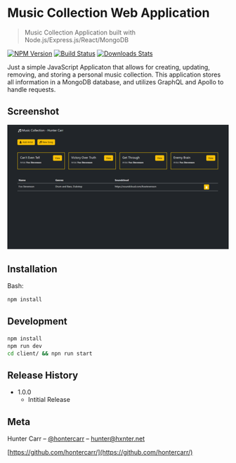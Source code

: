# Music Collection Web Application

> Music Collection Application built with Node.js/Express.js/React/MongoDB

[![NPM Version][npm-image]][npm-url]
[![Build Status][travis-image]][travis-url]
[![Downloads Stats][npm-downloads]][npm-url]

Just a simple JavaScript Applicaton that allows for creating, updating, removing, and storing a personal music collection. This application stores all information in a MongoDB database, and utilizes GraphQL and Apollo to handle requests.

## Screenshot

![Screenshot](/screenshot.png?raw=true "Screenshot")

## Installation

Bash:

```sh
npm install
```

## Development

```sh
npm install
npm run dev
cd client/ && npn run start
```

## Release History

- 1.0.0
  - Intitial Release

## Meta

Hunter Carr – [@hontercarr](https://twitter.com/hontercarr) – hunter@hxnter.net

[https://github.com/hontercarr/](https://github.com/hontercarr/)

<!-- Markdown link & img dfn's -->

[npm-image]: https://img.shields.io/npm/v/datadog-metrics.svg?style=flat-square
[npm-url]: https://npmjs.org/package/datadog-metrics
[npm-downloads]: https://img.shields.io/npm/dm/datadog-metrics.svg?style=flat-square
[travis-image]: https://img.shields.io/travis/dbader/node-datadog-metrics/master.svg?style=flat-square
[travis-url]: https://travis-ci.org/dbader/node-datadog-metrics
[wiki]: https://github.com/yourname/yourproject/wiki
